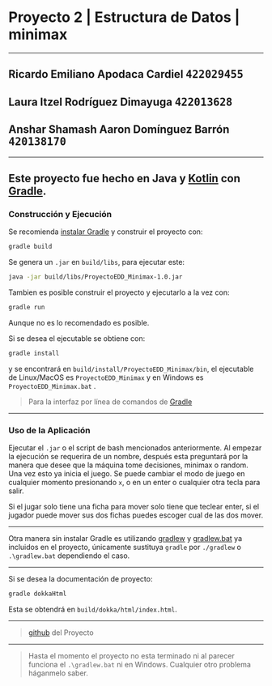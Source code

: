# Proyecto 2 | Estructura de Datos | minimax

---
## Ricardo Emiliano Apodaca Cardiel <span style="font-family:monospace">422029455
## Laura Itzel Rodríguez Dimayuga <span style="font-family:monospace">422013628
## Anshar Shamash Aaron Domínguez Barrón <span style="font-family:monospace">420138170
---

Este proyecto fue hecho en Java y [Kotlin](https://kotlinlang.org/ "Kotlin" ) con
[Gradle](https://gradle.org/ "Gradle").
---

### Construcción y Ejecución
Se recomienda [instalar Gradle](https://gradle.org/install/ "Instalar Gradle") y construir el
proyecto con:

```bash
gradle build
```

Se genera un `.jar` en `build/libs`, para ejecutar este:

```bash
java -jar build/libs/ProyectoEDD_Minimax-1.0.jar
```

Tambien es posible construir el proyecto y ejecutarlo a la vez con: 

```bash
gradle run
```
Aunque no es lo recomendado es posible.

Si se desea el ejecutable se obtiene con:
```bash
gradle install
```
y se encontrará en `build/install/ProyectoEDD_Minimax/bin`, 
el ejecutable de Linux/MacOS es `ProyectoEDD_Minimax` y en Windows es
`ProyectoEDD_Minimax.bat` .

>Para la interfaz por línea de comandos de 
[Gradle](https://docs.gradle.org/current/userguide/command_line_interface.html "Lina de Comando gradle")

---

### Uso de la Aplicación

Ejecutar el `.jar` o el script de bash mencionados anteriormente.
Al empezar la ejecución se requerira de un nombre, después esta preguntará por la manera
que desee que la máquina tome decisiones, minimax o random. Una vez esto ya inicia el juego.
Se puede cambiar el modo de juego en cualquier momento presionando `x`, o en un enter 
o cualquier otra tecla para salir.

Si el jugar solo tiene una ficha para mover solo tiene que teclear enter, 
si el jugador puede mover sus dos fichas puedes escoger cual de las dos mover.

---
Otra manera sin instalar Gradle es utilizando [gradlew](gradlew) y [gradlew.bat](gradlew.bat)
ya incluidos en el proyecto, únicamente sustituya `gradle` por `./gradlew` o
`.\gradlew.bat` dependiendo el caso.


***
Si se desea la documentación de proyecto:
```bash
gradle dokkaHtml
```
Esta se obtendrá en `build/dokka/html/index.html`. 
***
>[github](https://github.com/SlemimanPzz/ProyectoEDD_Minimax) del Proyecto
---
>Hasta el momento el proyecto no esta terminado ni al parecer funciona el `.\gradlew.bat`
> ni en Windows. Cualquier otro problema háganmelo saber.